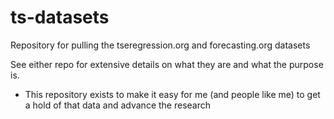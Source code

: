 # ts-datasets
Repository for pulling the tseregression.org and forecasting.org datasets

See either repo for extensive details on what they are and what the purpose is.
- This repository exists to make it easy for me (and people like me) to get a hold of that data and advance the research
